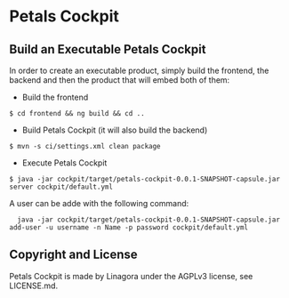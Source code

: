 # Petals Cockpit

## Build an Executable Petals Cockpit

In order to create an executable product, simply build the frontend, the backend and then the product that will embed both of them:

- Build the frontend
```
$ cd frontend && ng build && cd ..
```
- Build Petals Cockpit (it will also build the backend)
```
$ mvn -s ci/settings.xml clean package
```
- Execute Petals Cockpit
```
$ java -jar cockpit/target/petals-cockpit-0.0.1-SNAPSHOT-capsule.jar server cockpit/default.yml
```

A user can be adde with the following command:
```
  java -jar cockpit/target/petals-cockpit-0.0.1-SNAPSHOT-capsule.jar add-user -u username -n Name -p password cockpit/default.yml
```

## Copyright and License

Petals Cockpit is made by Linagora under the AGPLv3 license, see LICENSE.md.
